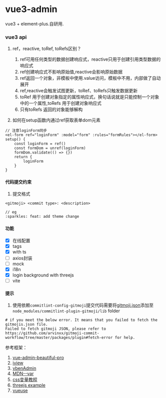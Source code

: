# vue3-admin
vue3 + element-plus.自研用.

### vue3 api

1. ref，reactive, toRef, toRefs区别？
    1. ref可用任何类型的数据创建响应式，reactive只用于创建引用类型数据的响应式
    2. ref创建响应式不影响原始值,reactive会影响原始数据
    3. ref返回一个对象，非模板中使用.value访问，模板中不用，内部做了自动展开
    4. ref,reactive会触发试图更新，toRef、toRefs只触发数据更新
    5. toRef 用于创建对象指定的属性响应式，换句话说就是只能控制一个对象中的一个属性,toRefs 用于创建对象响应式
    6. 只有toRefs 返回的对象能够解构

2. 如何在setup函数内通过ref获取表单dom元素
```
// 注意loginForm同步
<el-form ref="loginForm" :model="form" :rules="formRules"></el-form>
setup() {
    const loginForm = ref()
    const formDom = unref(loginForm)
    formDom.validate(() => {})
    return {
        loginForm
    }
}

```

#### 代码提交约束

1. 提交格式
```
<gitmoji> <commit type>: <description>

// eg
:sparkles: feat: add theme change
```

#### 功能

- [x] 在线配置
- [x] tags
- [x] with ts
- [ ] axios封装
- [ ] mock
- [x] i18n
- [x] login background with threejs
- [ ] vite

#### 提示

1. 使用依赖`commitlint-config-gitmoji`提交代码需要将[gitmoji.json](https://raw.githubusercontent.com/carloscuesta/gitmoji/master/src/data/gitmojis.json)添加至`node_modules/commitlint-plugin-gitmoji/lib` folder

```
# if you meet the below error. It means that you failed to fetch the gitmojis.json file.
Failed to fetch gitmoji JSON, please refer to https://github.com/arvinxx/gitmoji-commit-workflow/tree/master/packages/plugin#fetch-error for help.

```



参考框架：

1. [vue-admin-beautiful-pro](https://chu1204505056.gitee.io/admin-pro/#/index)
2. [iview](https://adminpro.iviewui.com)
3. [vbenAdmin](https://vvbin.cn/next/#/dashboard/analysis)
4. [MDN--var](https://developer.mozilla.org/zh-CN/docs/Web/CSS/var())
5. [css变量教程](https://www.ruanyifeng.com/blog/2017/05/css-variables.html)
6. [threejs example](https://threejs.org/examples/webgl_points_dynamic.html)
7. [vueuse](https://vueuse.org/)